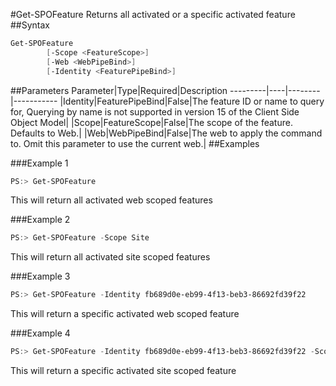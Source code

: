 #Get-SPOFeature
Returns all activated or a specific activated feature
##Syntax
```powershell
Get-SPOFeature
        [-Scope <FeatureScope>]
        [-Web <WebPipeBind>]
        [-Identity <FeaturePipeBind>]
```


##Parameters
Parameter|Type|Required|Description
---------|----|--------|-----------
|Identity|FeaturePipeBind|False|The feature ID or name to query for, Querying by name is not supported in version 15 of the Client Side Object Model|
|Scope|FeatureScope|False|The scope of the feature. Defaults to Web.|
|Web|WebPipeBind|False|The web to apply the command to. Omit this parameter to use the current web.|
##Examples

###Example 1
```powershell
PS:> Get-SPOFeature
```
This will return all activated web scoped features

###Example 2
```powershell
PS:> Get-SPOFeature -Scope Site
```
This will return all activated site scoped features

###Example 3
```powershell
PS:> Get-SPOFeature -Identity fb689d0e-eb99-4f13-beb3-86692fd39f22
```
This will return a specific activated web scoped feature

###Example 4
```powershell
PS:> Get-SPOFeature -Identity fb689d0e-eb99-4f13-beb3-86692fd39f22 -Scope Site
```
This will return a specific activated site scoped feature

